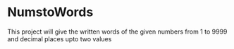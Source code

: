 # NumstoWords
This project will give the written words of the given numbers from 1 to 9999 and decimal places upto two values
